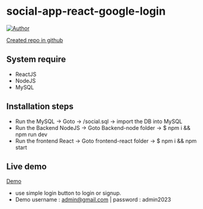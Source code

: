 # social-app-react-google-login

[![Author](https://img.shields.io/badge/Author-Thilagaraja-blue.svg?style=flat-square)](https://github.com/thilakace)

[Created repo in github](https://github.com/thilakace/social-app-react-google-login) 

## System require
* ReactJS
* NodeJS
* MySQL

## Installation steps
* Run the MySQL -> Goto -> /social.sql -> import the DB into MySQL 
* Run the Backend NodeJS -> Goto Backend-node folder -> $ npm i && npm run dev
* Run the frontend React -> Goto frontend-react folder -> $ npm i && npm start

## Live demo

[Demo](https://social.nearmedealers.com/) 

* use simple login button to login or signup.
* Demo username : admin@gmail.com   | password : admin2023